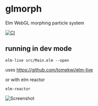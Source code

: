 # glmorph
Elm WebGL morphing particle system

[![CI](https://github.com/francisdb/glmorph/workflows/CI/badge.svg)](https://github.com/francisdb/glmorph/actions)

## running in dev mode

`elm-live src/Main.elm --open`

uses https://github.com/tomekwi/elm-live

or with elm reactor

`elm-reactor`

![Screenshot](https://media.giphy.com/media/3ohzdHlHJMpgW5IoXC/giphy.gif)

